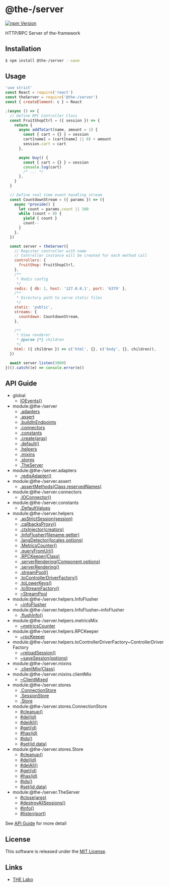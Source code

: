 @the-/server
==========

<!---
This file is generated by @the-/templates. Do not update manually.
--->

<!-- Badge Start -->
<a name="badges"></a>

[![npm Version][bd_npm_shield_url]][bd_npm_url]

[bd_repo_url]: https://github.com/the-labo/the
[bd_npm_url]: http://www.npmjs.org/package/@the-/server
[bd_npm_shield_url]: http://img.shields.io/npm/v/@the-/server.svg?style=flat

<!-- Badge End -->


<!-- Description Start -->
<a name="description"></a>

HTTP/RPC Server of the-framework

<!-- Description End -->


<!-- Overview Start -->
<a name="overview"></a>




<!-- Overview End -->


<!-- Sections Start -->
<a name="sections"></a>

<!-- Section from "doc/readme/01.Installation.md.hbs" Start -->

<a name="section-doc-readme-01-installation-md"></a>

Installation
-----

```bash
$ npm install @the-/server --save
```


<!-- Section from "doc/readme/01.Installation.md.hbs" End -->

<!-- Section from "doc/readme/02.Usage.md.hbs" Start -->

<a name="section-doc-readme-02-usage-md"></a>

Usage
---------

```javascript
'use strict'
const React = require('react')
const theServer = require('@the-/server')
const { createElement: c } = React

;(async () => {
  // Define RPC Controller Class
  const FruitShopCtrl = ({ session }) => {
    return {
      async addToCart(name, amount = 1) {
        const { cart = {} } = session
        cart[name] = (cart[name] || 0) + amount
        session.cart = cart
      },

      async buy() {
        const { cart = {} } = session
        console.log(cart)
        /* ... */
      },
    }
  }

  // Define real time event handling stream
  const CountdownStream = ({ params }) => ({
    async *provide() {
      let count = params.count || 100
      while (count > 0) {
        yield { count }
        count--
      }
    },
  })

  const server = theServer({
    // Register controller with name
    // Controller instance will be created for each method call
    controllers: {
      fruitShop: FruitShopCtrl,
    },
    /**
     * Redis config
     */
    redis: { db: 1, host: '127.0.0.1', port: '6379' },
    /**
     * Directory path to serve static files
     */
    static: 'public',
    streams: {
      countdown: CountdownStream,
    },

    /**
     * View renderer
     * @param {*} children
     */
    html: ({ children }) => c('html', {}, c('body', {}, children)),
  })

  await server.listen(3000)
})().catch((e) => console.error(e))

```


<!-- Section from "doc/readme/02.Usage.md.hbs" End -->


<!-- Sections Start -->

<a name="api"></a>

## API Guide


- global
  - [IOEvents()](./doc/api/api.md#IOEvents)
- module:@the-/server
  - [.adapters](./doc/api/api.md#module_@the-/server.adapters)
  - [.assert](./doc/api/api.md#module_@the-/server.assert)
  - [.buildInEndpoints](./doc/api/api.md#module_@the-/server.buildInEndpoints)
  - [.connectors](./doc/api/api.md#module_@the-/server.connectors)
  - [.constants](./doc/api/api.md#module_@the-/server.constants)
  - [.create(args)](./doc/api/api.md#module_@the-/server.create)
  - [.default()](./doc/api/api.md#module_@the-/server.default)
  - [.helpers](./doc/api/api.md#module_@the-/server.helpers)
  - [.mixins](./doc/api/api.md#module_@the-/server.mixins)
  - [.stores](./doc/api/api.md#module_@the-/server.stores)
  - [.TheServer](./doc/api/api.md#module_@the-/server.TheServer)
- module:@the-/server.adapters
  - [.redisAdapter()](./doc/api/api.md#module_@the-/server.adapters.redisAdapter)
- module:@the-/server.assert
  - [.assertMethods(Class,reservedNames)](./doc/api/api.md#module_@the-/server.assert.assertMethods)
- module:@the-/server.connectors
  - [.IOConnector()](./doc/api/api.md#module_@the-/server.connectors.IOConnector)
- module:@the-/server.constants
  - [.DefaultValues](./doc/api/api.md#module_@the-/server.constants.DefaultValues)
- module:@the-/server.helpers
  - [.asStrictSession(session)](./doc/api/api.md#module_@the-/server.helpers.asStrictSession)
  - [.callbacksProxy()](./doc/api/api.md#module_@the-/server.helpers.callbacksProxy)
  - [.ctxInjector(creators)](./doc/api/api.md#module_@the-/server.helpers.ctxInjector)
  - [.InfoFlusher(filename,getter)](./doc/api/api.md#module_@the-/server.helpers.InfoFlusher)
  - [.langDetector(locales,options)](./doc/api/api.md#module_@the-/server.helpers.langDetector)
  - [.MetricsCounter()](./doc/api/api.md#module_@the-/server.helpers.MetricsCounter)
  - [.queryFromUrl()](./doc/api/api.md#module_@the-/server.helpers.queryFromUrl)
  - [.RPCKeeper(Class)](./doc/api/api.md#module_@the-/server.helpers.RPCKeeper)
  - [.serverRendering(Component,options)](./doc/api/api.md#module_@the-/server.helpers.serverRendering)
  - [.serverRendering()](./doc/api/api.md#module_@the-/server.helpers.serverRendering)
  - [.streamPool()](./doc/api/api.md#module_@the-/server.helpers.streamPool)
  - [.toControllerDriverFactory()](./doc/api/api.md#module_@the-/server.helpers.toControllerDriverFactory)
  - [.toLowerKeys()](./doc/api/api.md#module_@the-/server.helpers.toLowerKeys)
  - [.toStreamFactory()](./doc/api/api.md#module_@the-/server.helpers.toStreamFactory)
  - [~StreamPool](./doc/api/api.md#module_@the-/server.helpers~StreamPool)
- module:@the-/server.helpers.InfoFlusher
  - [~infoFlusher](./doc/api/api.md#module_@the-/server.helpers.InfoFlusher~infoFlusher)
- module:@the-/server.helpers.InfoFlusher~infoFlusher
  - [.flushInfo()](./doc/api/api.md#module_@the-/server.helpers.InfoFlusher~infoFlusher.flushInfo)
- module:@the-/server.helpers.metricsMix
  - [~metricsCounter](./doc/api/api.md#module_@the-/server.helpers.metricsMix~metricsCounter)
- module:@the-/server.helpers.RPCKeeper
  - [~rpcKeeper](./doc/api/api.md#module_@the-/server.helpers.RPCKeeper~rpcKeeper)
- module:@the-/server.helpers.toControllerDriverFactory~ControllerDriverFactory
  - [~reloadSession()](./doc/api/api.md#module_@the-/server.helpers.toControllerDriverFactory~ControllerDriverFactory~reloadSession)
  - [~saveSession(options)](./doc/api/api.md#module_@the-/server.helpers.toControllerDriverFactory~ControllerDriverFactory~saveSession)
- module:@the-/server.mixins
  - [.clientMix(Class)](./doc/api/api.md#module_@the-/server.mixins.clientMix)
- module:@the-/server.mixins.clientMix
  - [~ClientMixed](./doc/api/api.md#module_@the-/server.mixins.clientMix~ClientMixed)
- module:@the-/server.stores
  - [.ConnectionStore](./doc/api/api.md#module_@the-/server.stores.ConnectionStore)
  - [.SessionStore](./doc/api/api.md#module_@the-/server.stores.SessionStore)
  - [.Store](./doc/api/api.md#module_@the-/server.stores.Store)
- module:@the-/server.stores.ConnectionStore
  - [#cleanup()](./doc/api/api.md#module_@the-/server.stores.ConnectionStore#cleanup)
  - [#del(id)](./doc/api/api.md#module_@the-/server.stores.ConnectionStore#del)
  - [#delAll()](./doc/api/api.md#module_@the-/server.stores.ConnectionStore#delAll)
  - [#get(id)](./doc/api/api.md#module_@the-/server.stores.ConnectionStore#get)
  - [#has(id)](./doc/api/api.md#module_@the-/server.stores.ConnectionStore#has)
  - [#ids()](./doc/api/api.md#module_@the-/server.stores.ConnectionStore#ids)
  - [#set(id,data)](./doc/api/api.md#module_@the-/server.stores.ConnectionStore#set)
- module:@the-/server.stores.Store
  - [#cleanup()](./doc/api/api.md#module_@the-/server.stores.Store#cleanup)
  - [#del(id)](./doc/api/api.md#module_@the-/server.stores.Store#del)
  - [#delAll()](./doc/api/api.md#module_@the-/server.stores.Store#delAll)
  - [#get(id)](./doc/api/api.md#module_@the-/server.stores.Store#get)
  - [#has(id)](./doc/api/api.md#module_@the-/server.stores.Store#has)
  - [#ids()](./doc/api/api.md#module_@the-/server.stores.Store#ids)
  - [#set(id,data)](./doc/api/api.md#module_@the-/server.stores.Store#set)
- module:@the-/server.TheServer
  - [#close(args)](./doc/api/api.md#module_@the-/server.TheServer#close)
  - [#destroyAllSessions()](./doc/api/api.md#module_@the-/server.TheServer#destroyAllSessions)
  - [#info()](./doc/api/api.md#module_@the-/server.TheServer#info)
  - [#listen(port)](./doc/api/api.md#module_@the-/server.TheServer#listen)

See [API Guide](./doc/api/api.md) for more detail


<!-- LICENSE Start -->
<a name="license"></a>

License
-------
This software is released under the [MIT License](https://github.com/the-labo/the/blob/master/LICENSE).

<!-- LICENSE End -->


<!-- Links Start -->
<a name="links"></a>

Links
------

+ [THE Labo][the_labo_url]

[the_labo_url]: https://github.com/the-labo

<!-- Links End -->

